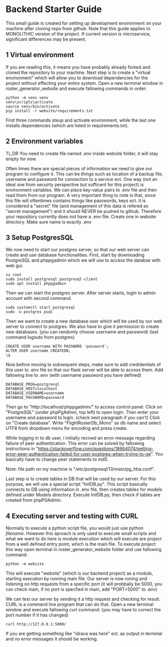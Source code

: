 
# Backend Starter Guide

This small guide is created for setting up development environment on your machine after cloning repo from github. Note that this guide applies to MONOLITHIC version of the project. If current version is microservice, significant differences may be present.

## 1 Virtual environment
If you are reading this, it means you have probably already forked and cloned the repository to your machine. Next step is to create a "virtual environment" which will allow you to download dependencies for the project without effecting your entire system. Open a new terminal window in roster_generator_website and execute fallowing commands in order:

```shell
python -m venv venv
venv\scripts\activate
source venv/bin/activate
pip install -r website/requirements.txt
```
First three commands steup and activate environment, while the last one installs dependencies (which are listed in requirements.txt).

## 2 Environment variables

TL;DR You need to create file named .env inside website folder, it will stay empty for now.

Often times there are special pieces of information we need to give our program to configure it. This can be things such as location of a backup file, username and password for connection to a service ect. One way (not an ideal one from secuirty perspective but sufficent for this project) is environment variables. We can place key-value pairs to .env file and then read them from our program. A very important thing to note is that, since this file will oftentimes contains things like passwords, keys ect. it is considered a "secret" file (and management of this data is refered as "secret management") and it should NEVER be pushed to github. Therefore your repository currently does not have a .env file. Create one in website directory. Make sure name is exactly .env

## 3 Setup PostgresSQL

We now need to start our postgres server, so that our web server can create and use database functionalities. First, start by downloading PostgreSQL and phppgadmin which we will use to access the databse with web gui.

```shell
su root
sudo install postgresql postgresql-client
sudo apt install phppgadmin
```

Then we can start the postgres server. After server starts, login to admin account with second command.

```shell
sudo systemctl start postgresql
sudo -u postgres psql
```

Then we want to create a new database user which will be used by our web server to connect to postgres. We also have to give it permission to create new databases. (you can randomly choose username and password) (last command logouts from postgres)

```shell
CREATE USER username WITH PASSWORD 'password';
ALTER USER username CREATEDB;
\q
```

Now before moving to subsequent steps, make sure to add credidentials of this user to .env file so that our flask server will be able to access them. Add fallowing line to .env (with username password you have defined)

```
DATABASE_PROG=postgresql
DATABASE_HOST=localhost
DATABASE_USERNAME=username
DATABASE_PASSWORD=password
```

Then go to "http://localhost/phppgadmin/" to access control panel. Click on "PostgreSQL" (under phpPgAdmin, top left) to open login. Then enter your username and password to login. (check next paragraph if you can't) Click on "Create database". Write "FlightRosterDb_Mono" as db name and select UTF8 from dropdown menu for encoding and press create.

While logging in to db user, I initially recived an error message regarding faliure of peer authentication. This error can be solved by fallowing instructions in "https://stackoverflow.com/questions/18664074/getting-error-peer-authentication-failed-for-user-postgres-when-trying-to-ge". You basically have to change peer statements to md5.

Note: file path on my machine is "/etc/postgresql/13/main/pg_hba.conf".

Last step is to create tables in DB that will be used by our server. For this purpose, we will use a special script "InitDB.py". This script basically connects to DB using information in .env file, then creates tables for models defined under Models directory. Execute InitDB.py, then check if tables are created from phpPGAdmin.

## 4 Executing server and testing with CURL

Normally to execute a python script file, you would just use python *filename*. However this aproach is only used to execute small scripts and what we want to do here is module execution which will execute are project from a well defined entry point, which is the main file. To execute project this way open terminal in roster_generator_website folder and use fallowing command:

```shell
python -m website
```

This will execute "website" (which is our backend project) as a module, starting execution by running main file. Our server is now runing and listening on http requests from a specific port (it will probbaliy be 5000, you can check main, if no port is specfied in main, add "PORT=5000" to .env)

We can test our server by sending it a http request and checking for result. CURL is a command line program that can do that. Open a new terminal window and execute fallowing curl command: (you may have to correct the port number if it has changed)

```shell
curl http://127.0.0.1:5000/
```

If you are getting something like "idrava was here" ect. as output in terminal and no error messages it should be working.